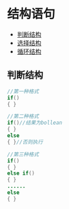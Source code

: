 # 结构语句
  - [判断结构](#判断结构)
  - [选择结构](#选择结构)
  - [循环结构](#循环结构)



## 判断结构
```java
//第一种格式
if()
{ }

//第二种格式
if()//结果为bollean
{ }
else
{ }//否则执行

//第三种格式
if()
{ }
else if()
{ }
......
else
{ }
```
